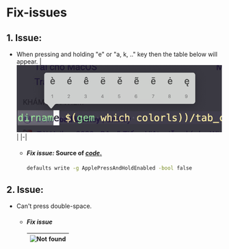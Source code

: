 # **Fix-issues**
## **1. Issue:** 
- When pressing and holding "e" or "a, k, .." key then the table below will appear.
    |![Not found](library/2-005.png)|
    |-|
  - #### ***Fix issue:*** Source of [*code*.](https://en.ihowto.tips/osx-apps-download-tutorials-tips-hacks-news/cum-activam-repetarea-caracterelor-cand-tinem-apasata-o-tasta-pe-macos-press-hold-key.html#:~:text=How%20to%20activate%20character%20repeat%20when%20you%20hold,normally%20would%20have%20had%20special%20characters%20behind%20it)
	```sh
	defaults write -g ApplePressAndHoldEnabled -bool false
	```

## **2. Issue:** 
- Can't press double-space.
  - #### ***Fix issue***
	|![Not found](library/0-001.gif)|
    |-|

<!-- [![Not found](https://markdown-videos-api.jorgenkh.no/youtube/XFUIxUSpxoA)](https://youtu.be/XFUIxUSpxoA) -->

